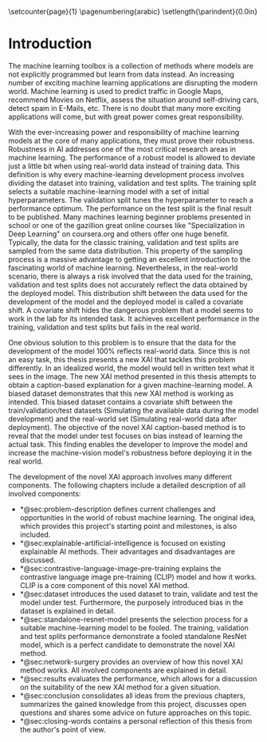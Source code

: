 \setcounter{page}{1}
\pagenumbering{arabic}
\setlength{\parindent}{0.0in}

# Introduction
<!--- What is machine learning? How does it impact the world? -->
The machine learning toolbox is a collection of methods where models are not explicitly programmed but learn from data instead. An increasing number of exciting machine learning applications are disrupting the modern world. Machine learning is used to predict traffic in Google Maps, recommend Movies on Netflix, assess the situation around self-driving cars, detect spam in E-Mails, etc. There is no doubt that many more exciting applications will come, but with great power comes great responsibility.

<!--- What is the problem? -->
<!-- Robustness: https://vectorinstitute.ai/2022/03/29/machine-learning-robustness-new-challenges-and-approaches/ -->
<!-- "Robustness" refers to a model's ability to resist being fooled. -->
With the ever-increasing power and responsibility of machine learning models at the core of many applications, they must prove their robustness. Robustness in AI addresses one of the most critical research areas in machine learning. The performance of a robust model is allowed to deviate just a little bit when using real-world data instead of training data. This definition is why every machine-learning development process involves dividing the dataset into training, validation and test splits. The training split selects a suitable machine-learning model with a set of initial hyperparameters. The validation split tunes the hyperparameter to reach a performance optimum. The performance on the test split is the final result to be published. Many machines learning beginner problems presented in school or one of the gazillion great online courses like "Specialization in Deep Learning" on coursera.org and others offer one huge benefit. Typically, the data for the classic training, validation and test splits are sampled from the same data distribution. This property of the sampling process is a massive advantage to getting an excellent introduction to the fascinating world of machine learning. Nevertheless, in the real-world scenario, there is always a risk involved that the data used for the training, validation and test splits does not accurately reflect the data obtained by the deployed model. This distribution shift between the data used for the development of the model and the deployed model is called a covariate shift. A covariate shift hides the dangerous problem that a model seems to work in the lab for its intended task. It achieves excellent performance in the training, validation and test splits but fails in the real world.

<!--- What is our solution approach? -->
<!--- Describe the idea -->
One obvious solution to this problem is to ensure that the data for the development of the model 100% reflects real-world data. Since this is not an easy task, this thesis presents a new XAI that tackles this problem differently. In an idealized world, the model would tell in written text what it sees in the image. The new XAI method presented in this thesis attempts to obtain a caption-based explanation for a given machine-learning model. A biased dataset demonstrates that this new XAI method is working as intended. This biased dataset contains a covariate shift between the train/validation/test datasets (Simulating the available data during the model development) and the real-world set (Simulating real-world data after deployment). The objective of the novel XAI caption-based method is to reveal that the model under test focuses on bias instead of learning the actual task. This finding enables the developer to improve the model and increase the machine-vision model's robustness before deploying it in the real world.

<!--- Overview chapters -->
The development of the novel XAI approach involves many different components. The following chapters include a detailed description of all involved components:

- \*@sec:problem-description defines current challenges and opportunities in the world of robust machine learning. The original idea, which provides this project's starting point and milestones, is also included.
- \*@sec:explainable-artificial-intelligence is focused on existing explainable AI methods. Their advantages and disadvantages are discussed.
- \*@sec:contrastive-language-image-pre-training explains the contrastive language image pre-training (CLIP) model and how it works. CLIP is a core component of this novel XAI method.
- \*@sec:dataset introduces the used dataset to train, validate and test the model under test. Furthermore, the purposely introduced bias in the dataset is explained in detail. 
- \*@sec:standalone-resnet-model presents the selection process for a suitable machine-learning model to be fooled. The training, validation and test splits performance demonstrate a fooled standalone ResNet model, which is a perfect candidate to demonstrate the novel XAI method.
- \*@sec:network-surgery provides an overview of how this novel XAI method works. All involved components are explained in detail.
- \*@sec:results evaluates the performance, which allows for a discussion on the suitability of the new XAI method for a given situation.
- \*@sec:conclusion consolidates all ideas from the previous chapters, summarizes the gained knowledge from this project, discusses open questions and shares some advice on future approaches on this topic.
- \*@sec:closing-words contains a personal reflection of this thesis from the author's point of view.
